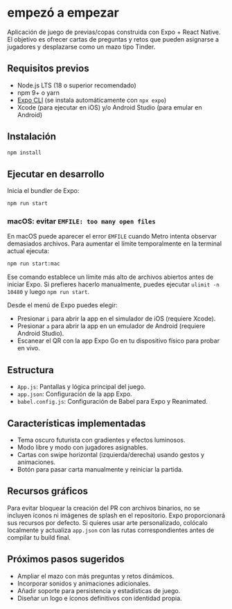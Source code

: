 # empezó a empezar

Aplicación de juego de previas/copas construida con Expo + React Native. El objetivo es ofrecer cartas de preguntas y retos que pueden asignarse a jugadores y desplazarse como un mazo tipo Tinder.

## Requisitos previos

- Node.js LTS (18 o superior recomendado)
- npm 9+ o yarn
- [Expo CLI](https://docs.expo.dev/get-started/installation/) (se instala automáticamente con `npx expo`)
- Xcode (para ejecutar en iOS) y/o Android Studio (para emular en Android)

## Instalación

```bash
npm install
```

## Ejecutar en desarrollo

Inicia el bundler de Expo:

```bash
npm run start
```

### macOS: evitar `EMFILE: too many open files`

En macOS puede aparecer el error `EMFILE` cuando Metro intenta observar demasiados archivos.
Para aumentar el límite temporalmente en la terminal actual ejecuta:

```bash
npm run start:mac
```

Ese comando establece un límite más alto de archivos abiertos antes de iniciar Expo.
Si prefieres hacerlo manualmente, puedes ejecutar `ulimit -n 10480` y luego `npm run start`.

Desde el menú de Expo puedes elegir:

- Presionar `i` para abrir la app en el simulador de iOS (requiere Xcode).
- Presionar `a` para abrir la app en un emulador de Android (requiere Android Studio).
- Escanear el QR con la app Expo Go en tu dispositivo físico para probar en vivo.

## Estructura

- `App.js`: Pantallas y lógica principal del juego.
- `app.json`: Configuración de la app Expo.
- `babel.config.js`: Configuración de Babel para Expo y Reanimated.

## Características implementadas

- Tema oscuro futurista con gradientes y efectos luminosos.
- Modo libre y modo con jugadores asignables.
- Cartas con swipe horizontal (izquierda/derecha) usando gestos y animaciones.
- Botón para pasar carta manualmente y reiniciar la partida.

## Recursos gráficos

Para evitar bloquear la creación del PR con archivos binarios, no se incluyen íconos ni imágenes de splash en el repositorio.
Expo proporcionará sus recursos por defecto. Si quieres usar arte personalizado, colócalo localmente y actualiza `app.json`
con las rutas correspondientes antes de compilar tu build final.

## Próximos pasos sugeridos

- Ampliar el mazo con más preguntas y retos dinámicos.
- Incorporar sonidos y animaciones adicionales.
- Añadir soporte para persistencia y estadísticas de juego.
- Diseñar un logo e íconos definitivos con identidad propia.
